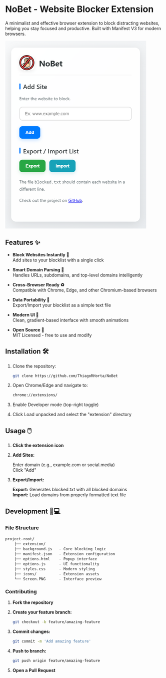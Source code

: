 # NoBet - Website Blocker Extension

A minimalist and effective browser extension to block distracting websites, helping you stay focused and productive. Built with Manifest V3 for modern browsers.

![NoBet Interface](./images/Screen.PNG)

## Features ✨

- **Block Websites Instantly 🚫**  
    Add sites to your blocklist with a single click

- **Smart Domain Parsing 🧠**  
    Handles URLs, subdomains, and top-level domains intelligently

- **Cross-Browser Ready ♻**  
    Compatible with Chrome, Edge, and other Chromium-based browsers

- **Data Portability 📑**  
    Export/Import your blocklist as a simple text file

- **Modern UI 🤖**  
    Clean, gradient-based interface with smooth animations

- **Open Source 📖**  
    MIT Licensed - free to use and modify


## Installation 🛠️

1. Clone the repository:
   ```bash
   git clone https://github.com/ThiagoRHorta/NoBet
   ```

2. Open Chrome/Edge and navigate to:
    ```bash
    chrome://extensions/
    ```

3. Enable Developer mode (top-right toggle)
4. Click Load unpacked and select the "extension" directory

## Usage 🖱️

1. **Click the extension icon**

2. **Add Sites:**  

    Enter domain (e.g., example.com or social.media)  
    Click "Add"

3. **Export/Import:**  

    **Export:** Generates blocked.txt with all blocked domains  
    **Import:** Load domains from properly formatted text file

## Development 🧑💻

### File Structure

    project-root/  
        ├── extension/  
        ├── background.js   - Core blocking logic  
        ├── manifest.json   - Extension configuration  
        ├── options.html    - Popup interface  
        ├── options.js      - UI functionality  
        ├── styles.css      - Modern styling  
        ├── icons/          - Extension assets  
        └── Screen.PNG      - Interface preview  

### Contributing

1. **Fork the repository**

2. **Create your feature branch:**
    ```bash
    git checkout -b feature/amazing-feature
    ```

3. **Commit changes:**
    ```bash
    git commit -m 'Add amazing feature'
    ```
4. **Push to branch:**
    ```bash
    git push origin feature/amazing-feature
    ```

5. **Open a Pull Request**